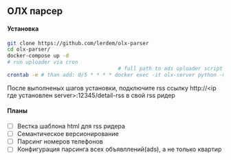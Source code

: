 ## ОЛХ парсер
#### Установка
```bash
git clone https://github.com/lerdem/olx-parser
cd olx-parser/
docker-compose up -d
# run uploader via cron
                                    # full path to ads uploader script
crontab -e # than add: 0/5 * * * * docker exec -it olx-server python -m ad.upload_ads
```
После выполненых шагов установки, подключите rss ссылку http://<ip где установлен server>:12345/detail-rss в свой rss ридер


#### Планы
- [ ] Вестка шаблона html для rss ридера
- [ ] Семантическое версионирование
- [ ] Парсинг номеров телефонов
- [ ] Конфигурация парсинга всех объявллений(ads), а не только квартир
